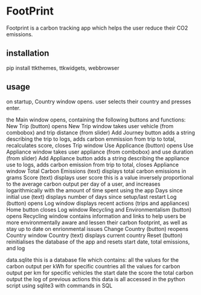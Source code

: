 # FootPrint

Footprint is a carbon tracking app which helps the user reduce their CO2 emissions.

## installation

pip install ttkthemes, ttkwidgets, webbrowser

## usage

on startup, Country window opens. user selects their country and presses enter.

the Main window opens, containing the following buttons and functions:
New Trip (button)
	opens New Trip window
		takes user vehicle (from combobox) and trip distance (from slider)
		Add Journey button adds a string describing the trip to logs, adds carbon emmission from trip to total, recalculates score, closes Trip window
Use Applicance (button)
	opens Use Appliance window
		takes user appliance (from combobox) and use duration (from slider)
		Add Appliance button adds a string describing the appliance use to logs, adds carbon emission from trip to total, closes Appliance window
Total Carbon Emissions (text)
	displays total carbon emissions in grams
Score (text)
	displays user score
		this is a value inversely proportional to the average carbon output per day of a user, and increases logarithmically with the amount of time spent using the app
Days since initial use (text)
	displays number of days since setup/last restart
Log (button)
	opens Log window
		displays recent actions (trips and appliances)
		Home button closes Log window
Recycling and Environmentalism (button)
	opens Recycling window
		contains information and links to help users be more environmentally aware and lessen their carbon footprint, as well as stay up to date on enrionmental issues
Change Country (button)
	reopens Country window
Country (text)
	displays current country
Reset (button)
	reinitialises the database of the app and resets start date, total emissions, and log

data.sqlite this is a database file which contains:
	all the values for the carbon output per kWh for specific countries
	all the values for carbon output per km for specific vehicles
	the start date
	the score
	the total carbon output
	the log of previous actions
this data is all accessed in the python script using sqlite3 with commands in SQL